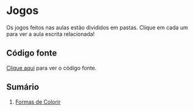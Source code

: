 # Jogos

Os jogos feitos nas aulas estão divididos em pastas. Clique em cada um para ver a aula escrita relacionada!

## Código fonte

[Clique aqui](https://github.com/Arcaedion/CursoDeProgramacao/tree/master/Codigo) para ver o código fonte.

## Sumário

1. [Formas de Colorir](1.%20Formas%20de%20Colorir)
